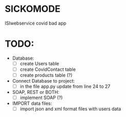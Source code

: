 # SICKOMODE
ISIwebservice covid bad app

# TODO:
- Database:
	- [ ] create Users table
	- [ ] create CovidContact table 
	- [ ] create products table (?)
- Connect Database to project:
	- [ ] in the file app.py update from line 24 to 27
	
- SOAP, REST or BOTH:
	- [ ] implement SOAP (?)
- IMPORT data files:
	- [ ] import json and xml format files with users data
